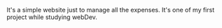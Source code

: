 It's a simple website just to manage all the expenses. It's one of my first project while studying webDev.
             
